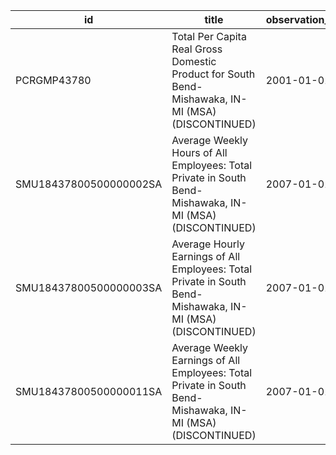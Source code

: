 | id                     | title                                                                                                       | observation_start   | observation_end   |
|------------------------|-------------------------------------------------------------------------------------------------------------|---------------------|-------------------|
| PCRGMP43780            | Total Per Capita Real Gross Domestic Product for South Bend-Mishawaka, IN-MI (MSA) (DISCONTINUED)           | 2001-01-01          | 2017-01-01        |
| SMU18437800500000002SA | Average Weekly Hours of All Employees: Total Private in South Bend-Mishawaka, IN-MI (MSA) (DISCONTINUED)    | 2007-01-01          | 2022-03-01        |
| SMU18437800500000003SA | Average Hourly Earnings of All Employees: Total Private in South Bend-Mishawaka, IN-MI (MSA) (DISCONTINUED) | 2007-01-01          | 2022-03-01        |
| SMU18437800500000011SA | Average Weekly Earnings of All Employees: Total Private in South Bend-Mishawaka, IN-MI (MSA) (DISCONTINUED) | 2007-01-01          | 2022-03-01        |
